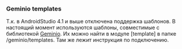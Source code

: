### Geminio templates
Т.к. в AndroidStudio 4.1 и выше отключена поддержка шаблонов. В настоящий момент используются шаблоны, совместимые с библиотекой [Geminio](https://github.com/hhru/android-multimodule-plugin/tree/master/plugins/hh-geminio "Geminio").
Их можно найти в модуле [template] в папке /geminio/templates. Там же лежит инструкция по подключению.